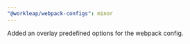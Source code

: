 ```yaml
---
"@workleap/webpack-configs": minor
---
```


Added an overlay predefined options for the webpack config.
